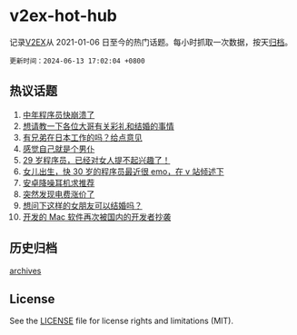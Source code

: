 # v2ex-hot-hub

 记录[V2EX](https://www.v2ex.com/)从 2021-01-06 日至今的热门话题。每小时抓取一次数据，按天[归档](archives)。

`更新时间：2024-06-13 17:02:04 +0800`

## 热议话题

1. [中年程序员快崩溃了](https://www.v2ex.com/t/1049084)
1. [想请教一下各位大哥有关彩礼和结婚的事情](https://www.v2ex.com/t/1049225)
1. [有兄弟在日本工作的吗？给点意见](https://www.v2ex.com/t/1049015)
1. [感觉自己就是个男仆](https://www.v2ex.com/t/1049209)
1. [29 岁程序员，已经对女人提不起兴趣了！](https://www.v2ex.com/t/1049180)
1. [女儿出生，快 30 岁的程序员最近很 emo，在 v 站倾述下](https://www.v2ex.com/t/1049125)
1. [安卓降噪耳机求推荐](https://www.v2ex.com/t/1049087)
1. [突然发现电费涨价了](https://www.v2ex.com/t/1048972)
1. [想问下这样的女朋友可以结婚吗？](https://www.v2ex.com/t/1049275)
1. [开发的 Mac 软件再次被国内的开发者抄袭](https://www.v2ex.com/t/1049120)

## 历史归档

[archives](archives)

## License

See the [LICENSE](LICENSE) file for license rights and limitations (MIT).
